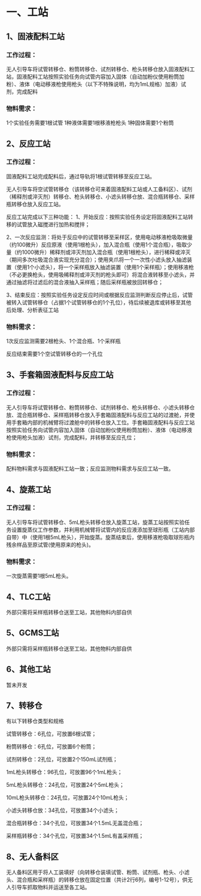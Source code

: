 

# 一、工站

## 1、固液配料工站

### 工作过程：

无人引导车将试管转移仓、粉筒转移仓、试剂转移仓、枪头转移仓放入固液配料工站，固液配料工站按照实验任务向试管内容加入固体（自动加粉仪使用粉筒加粉）、液体（电动移液枪使用枪头（以下不特殊说明，均为1mL规格）加液）试剂，完成配料

### 物料需求：

1个实验任务需要1根试管
1种液体需要1根移液枪枪头
1种固体需要1个粉筒

## 2、反应工站

### 工作过程：

固液配料工站完成配料后，通过导轨将1根试管转移至反应工站。

无人引导车将空试管转移仓（该转移仓可来着固液配料工站或人工备料区）、试剂（稀释剂或淬灭剂）转移仓、枪头转移仓、小滤头转移仓放、混合瓶转移仓、采样瓶转移仓放入反应工站。

反应工站完成以下三种功能：
1、开始反应：按照实验任务设定将固液配料工站转移的试管放入磁搅进行加热和搅拌；

2、一次反应监测：将处于反应中的试管转移至采样区，使用电动移液枪吸取微量（约100微升）反应原液（使用1根枪头），加入混合瓶（使用1个混合瓶），吸取少量（约1000微升）稀释剂或淬灭剂加入混合瓶（使用1根枪头），进行稀释或淬灭（期间多次吐吸混合液实现充分混合）；使用夹爪将一个一次性小滤头放入抽滤装置（使用1个小滤头），将一个采样瓶放入抽滤装置（使用1个采样瓶）；使用移液枪（不必更换枪头，使用吸稀释剂或淬灭剂的枪头即可）将混合液转移至小滤头，并通过抽滤将过滤后的混合液抽入采样瓶；随后采样瓶被放回转移仓；

3、结束反应：按照实验任务设定反应时间或根据反应监测判断反应停止后，试管被转入试管转移仓（占据1个试管转移仓的1个孔位），待后续被退库或转移至其他后处理、分析表征工站

### 物料需求：

1次反应监测需要2根枪头、1个混合瓶、1个采样瓶

反应结束需要1个空试管转移仓的一个孔位

## 3、手套箱固液配料与反应工站

### 工作过程：

无人引导车将试管转移仓、粉筒转移仓、试剂转移仓、枪头转移仓、小滤头转移仓放、混合瓶转移仓、采样瓶转移仓放入手套箱固液配料与反应工站的过渡舱，并使用手套箱内部的机械臂将过渡舱中的转移仓放入工位。手套箱固液配料与反应工站按照实验任务向试管内容加入固体（自动加粉仪使用粉筒加粉）、液体（电动移液枪使用枪头加液）试剂，完成配料，并转移至反应孔位；

### 物料需求：

配料物料需求与固液配料工站一致；反应监测物料需求与反应工站一致。

## 4、旋蒸工站

### 工作过程：

无人引导车将试管转移仓、5mL枪头转移仓放入旋蒸工站，旋蒸工站按照实验任务设置旋蒸仪工作参数，并利用机械臂将试管内的反应液添加至球形瓶（工站内部自带）中（使用1根5mL枪头），开始旋蒸。旋蒸结束后，使用移液枪吸取球形瓶内残余样品至原试管(使用原来的枪头)。

### 物料需求：

一次旋蒸需要1根5mL枪头。

## 4、TLC工站

外部只需将采样瓶转移仓送至工站，其他物料内部自供

## 5、GCMS工站

外部只需将采样瓶转移仓送至工站，其他物料内部自供

## 6、其他工站

暂未开发

## 7、转移仓

有以下转移仓类型和规格

试管转移仓：6孔位，可放置6根试管；

粉筒转移仓：6孔位，可放置6个粉筒；

试剂转移仓：2孔位，可放置2个150mL试剂瓶；

1mL枪头转移仓：96孔位，可放置96个1mL枪头；

5mL枪头转移仓：24孔位，可放置24个5mL枪头；

10mL枪头转移仓：24孔位，可放置24个10mL枪头；

小滤头转移仓放：34孔位，可放置34个小滤头；

混合瓶转移仓：34个孔位，可放置34个1.5mL无盖混合瓶；

采样瓶转移仓：34个孔位，可放置34个1.5mL有盖采样瓶；

## 8、无人备料区

无人备料区用于将人工装填好（向转移仓装填试管、粉筒、试剂瓶、枪头、小滤头、混合瓶和采样瓶）的转移仓放在固定位置（共计2行6列，编号1-12号），供无人引导车抓取物料并运送至各工站。

